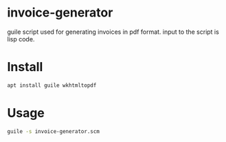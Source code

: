 # invoice-generator

guile script used for generating invoices in pdf format. input to the script is lisp code.

# Install

```bash
apt install guile wkhtmltopdf
```

# Usage

```bash
guile -s invoice-generator.scm
```